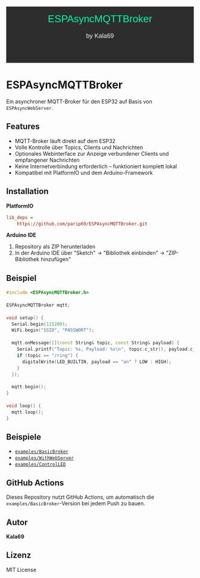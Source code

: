![Logo](logo.svg)

# ESPAsyncMQTTBroker

Ein asynchroner MQTT-Broker für den ESP32 auf Basis von `ESPAsyncWebServer`.

## Features

- MQTT-Broker läuft direkt auf dem ESP32
- Volle Kontrolle über Topics, Clients und Nachrichten
- Optionales Webinterface zur Anzeige verbundener Clients und empfangener Nachrichten
- Keine Internetverbindung erforderlich – funktioniert komplett lokal
- Kompatibel mit PlatformIO und dem Arduino-Framework

## Installation

**PlatformIO**
```ini
lib_deps = 
    https://github.com/parip69/ESPAsyncMQTTBroker.git
```

**Arduino IDE**
1. Repository als ZIP herunterladen
2. In der Arduino IDE über "Sketch" → "Bibliothek einbinden" → "ZIP-Bibliothek hinzufügen"

## Beispiel

```cpp
#include <ESPAsyncMQTTBroker.h>

ESPAsyncMQTTBroker mqtt;

void setup() {
  Serial.begin(115200);
  WiFi.begin("SSID", "PASSWORT");

  mqtt.onMessage([](const String& topic, const String& payload) {
    Serial.printf("Topic: %s, Payload: %s\n", topic.c_str(), payload.c_str());
    if (topic == "/ring") {
      digitalWrite(LED_BUILTIN, payload == "an" ? LOW : HIGH);
    }
  });

  mqtt.begin();
}

void loop() {
  mqtt.loop();
}
```

## Beispiele

- [`examples/BasicBroker`](examples/BasicBroker)
- [`examples/WithWebServer`](examples/WithWebServer)
- [`examples/ControlLED`](examples/ControlLED)

## GitHub Actions

Dieses Repository nutzt GitHub Actions, um automatisch die `examples/BasicBroker`-Version bei jedem Push zu bauen.

## Autor

**Kala69**

## Lizenz

MIT License

